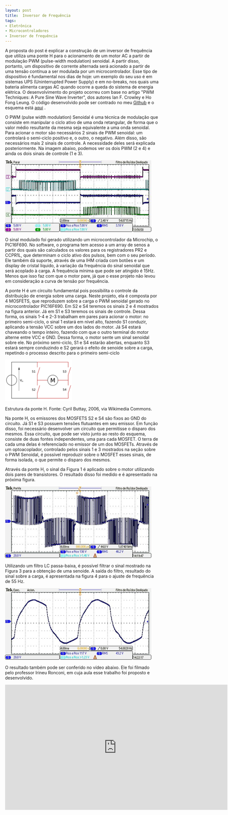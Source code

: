 ```yaml
---
layout: post
title:  Inversor de Frequência
tags:
- Eletrônica
- Microcontroladores
- Inversor de frequência
---
```


<p>
A proposta do post é explicar a construção de um inversor de frequência que utiliza uma ponte H para o acionamento de um motor AC a partir de modulação PWM (pulse-width modulation) senoidal. A partir disso, portanto, um dispositivo de corrente alternada será acionado a partir de uma tensão contínua a ser modulada por um microcontrolador. Esse tipo de dispositivo é fundamental nos dias de hoje: um exemplo do seu uso é em sistemas UPS (Uninterrupted Power Supply) e em no-breaks, nos quais uma bateria alimenta cargas AC quando ocorre a queda do sistema de energia elétrica. O desenvolvimento do projeto ocorreu com base no artigo "PWM Techniques: A Pure Sine Wave Inverter", dos autores Ian F. Crowley e Ho Fong Leung. O código desenvolvido pode ser contrado no meu <a href="https://github.com/marcohab/inverter">Github</a> e o esquema está <a href="../files/inversor/inversor.pdf">aqui</a> .
</p>

<p>
O PWM (pulse width modulation) Senoidal é uma técnica de modulação que consiste em manipular o ciclo ativo de uma onda retangular, de forma que o valor médio resultante da mesma seja equivalente a uma onda senoidal. Para acionar o motor são necessários 2 sinais de PWM senoidal: um controlará o semi-ciclo positivo e, o outro, o negativo. Além disso, são necessários mais 2 sinais de controle. A necessidade deles será explicada posteriormente. Na imagem abaixo, podemos ver os dois PWM (2 e 4) e ainda os dois sinais de controle (1 e 3).
</p>

<p class="center"><img src="../files/inversor/fig1.png" alt="" /></p>

<p>
O sinal modulado foi gerado utilizando um microcontrolador da Microchip, o PIC16F690. No software, o programa tem acesso a um array de senos a partir dos quais são calculados os valores para os registradores PR2 e CCPR1L, que determinam o ciclo ativo dos pulsos, bem com o seu período. Ele também dá suporte, através de uma IHM criada com botões e um display de cristal líquido, à variação da frequência do sinal senoidal que será acoplado à carga. A frequência mínima que pode ser atingido é 15Hz. Menos que isso faz com que o motor pare, já que o esse projeto não levou em consideração a curva de tensão por frequência.
</p>

<p>
A ponte H é um circuito fundamental pois possibilita o controle da distribuição de energia sobre uma carga.  Neste projeto, ela é composta por 4 MOSFETS, que reproduzem sobre a carga o PWM senoidal gerado no microcontrolador PIC16F690. Em S2 e S4 teremos os sinais 2 e 4 mostrados na figura anterior. Já em S1 e S3 teremos os sinais de controle. Dessa forma, os sinais 1-4 e 2-3 trabalham em pares para acionar o motor: no primeiro semi-ciclo, o sinal 1 estará em nível alto, fazendo S1 conduzir, aplicando a tensão VCC sobre um dos lados do motor. Já S4 estará chaveando o tempo inteiro, fazendo com que o outro terminal do motor alterne entre VCC e GND. Dessa forma, o motor sente um sinal senoidal sobre ele. No próximo semi-ciclo, S1 e S4 estarão abertas, enquanto S3 estará sempre conduzindo e S2 gerará o efeito de senoide sobre a carga, repetindo o processo descrito para o primeiro semi-ciclo
</p>

<p class="center"><img src="../files/inversor/fig2.png" alt="" /></p>
<p class="center">Estrutura da ponte H. Fonte: Cyril Buttay, 2006, via Wikimedia Commons.</p>

<p>
Na ponte H, os emissores dos MOSFETS S2 e S4 são fixos ao GND do circuito. Já S1 e S3 possuem tensões flutuantes em seu emissor. Em função disso, foi necessário desenvolver um circuito que permitisse o disparo dos mesmos. Essa circuito, que pode ser visto junto ao resto do esquema, consiste de duas fontes independentes, uma para cada MOSFET. O terra de cada uma delas é referenciado no emissor de um dos MOSFETs. Através de um optoacoplador, controlado pelos sinais 1 e 3 mostrados na seção sobre o PWM Senoidal, é possível reproduzir sobre o MOSFET esses sinais, de forma isolada, o que permite o disparo dos mesmos.
</p>

<p>
Através da ponte H, o sinal da Figura 1 é aplicado sobre o motor utilizando dois pares de transistores. O resultado disso foi medido e é apresentado na próxima figura.
</p>

<p class="center"><img src="../files/inversor/fig3.png" alt="" /></p>

<p>
Utilizando um filtro LC passa-baixa, é possível filtrar o sinal mostrado na Figura 3 para a obtenção de uma senoide. A saída do filtro, resultado do sinal sobre a carga, é apresentada na figura 4 para o ajuste de frequência de 55 Hz.
</p>

<p class="center"><img src="../files/inversor/fig4.png" alt="" /></p>

<p>
O resultado também pode ser conferido no vídeo abaixo. Ele foi filmado pelo professor Irineu Ronconi, em cuja aula esse trabalho foi proposto e desenvolvido.
</p>

<iframe width="730" height="410" src="https://www.youtube.com/embed/STzr3Vs4PLY" frameborder="0" allowfullscreen></iframe>